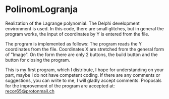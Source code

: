 # PolinomLogranja
Realization of the Lagrange polynomial. The Delphi development environment is used. In this code, there are small glitches, but in general the program works, the input of coordinates by Y is entered from the file.

The program is implemented as follows: The program reads the Y coordinates from the file. Coordinates X are stretched from the general form of "Image". On the form there are only 2 buttons, the build button and the button for closing the program.

This is my first program, which I distribute, I hope for understanding on your part, maybe I do not have competent coding. If there are any comments or suggestions, you can write to me, I will gladly accept comments.
Proposals for the improvement of the program are accepted at: recor65@protonmail.ch

